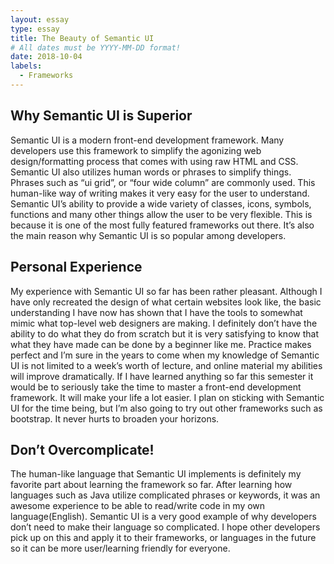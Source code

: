 ```yaml
---
layout: essay
type: essay
title: The Beauty of Semantic UI
# All dates must be YYYY-MM-DD format!
date: 2018-10-04
labels:
  - Frameworks
---
```

<h2>Why Semantic UI is Superior</h2>

<p>Semantic UI is a modern front-end development framework. Many developers use this framework to simplify the agonizing web design/formatting process that comes with using raw HTML and CSS. Semantic UI also utilizes human words or phrases to simplify things. Phrases such as “ui grid”, or “four wide column” are commonly used. This human-like way of writing makes it very easy for the user to understand. Semantic UI’s ability to provide a wide variety of classes, icons, symbols, functions and many other things allow the user to be very flexible. This is because it is one of the most fully featured frameworks out there. It’s also the main reason why Semantic UI is so popular among developers.</p>

<h2> Personal Experience </h2>
<p>My experience with Semantic UI so far has been rather pleasant. Although I have only recreated the design of what certain websites look like, the basic understanding I have now has shown that I have the tools to somewhat mimic what top-level web designers are making. I definitely don’t have the ability to do what they do from scratch but it is very satisfying to know that what they have made can be done by a beginner like me. Practice makes perfect and I’m sure in the years to come when my knowledge of Semantic UI is not limited to a week’s worth of lecture, and online material my abilities will improve dramatically. If I have learned anything so far this semester it would be to seriously take the time to master a front-end development framework. It will make your life a lot easier. I plan on sticking with Semantic UI for the time being, but I’m also going to try out other frameworks such as bootstrap. It never hurts to broaden your horizons.  </p>

<h2> Don’t Overcomplicate! </h2>
<p>The human-like language that Semantic UI implements is definitely my favorite part about learning the framework so far. After learning how languages such as Java utilize complicated phrases or keywords, it was an awesome experience to be able to read/write code in my own language(English). Semantic UI  is a very good example of why developers don’t need to make their language so complicated. I hope other developers pick up on this and apply it to their frameworks, or languages in the future so it can be more user/learning friendly for everyone. </p>

